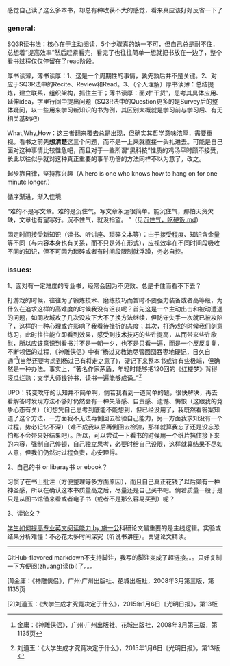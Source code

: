 感觉自己读了这么多本书，却总有种收获不大的感觉，看来真应该好好反省一下了

### general:

SQ3R读书法：核心在于主动阅读，5个步骤真的缺一不可，但自己总是耐不住，总想着“提高效率”然后赶紧看完，看完了也往往简单一想就把书放在一边了，整个看书过程仅仅停留在了read阶段。

厚书读薄，薄书读厚：1、这是一个周期性的事情，孰先孰后并不是关键。2、对应于SQ3R法中的Recite、Review和Read。3、（个人理解）厚书读薄：总结提炼，建立联系，组织架构，抓住主干；薄书读厚：面对“干货”，思考其具体应用、延伸idea，字里行间中提出问题（SQ3R法中的Question更多的是Survey后的整体疑问，以一些用来学习新知识的书为例，其区别大概就是学习前与学习后、有无相关基础吧）

What,Why,How：这三者翻来覆去总是出现，但确实其哲学意味浓厚，需要重视。看书之前先**想清楚**这三个问题，而不是一上来就直接一头扎进去。可能是自己面对这种事情比较性急吧，而且对于一些所谓“黑科技”性质的鸡汤平时颇不接受，长此以往似乎就对这种真正重要的事半功倍的方法同样不以为意了，改之。

起步靠自律，坚持靠兴趣（A hero is one who knows how to hang on for one minute longer.）

循序渐进，渐入佳境

“难的不是写文章。难的是沉住气。写文章永远很简单。能沉住气，那怕天资欠缺，文章也有望写好。沉不住气，就没指望。 ”（见[沉住气，吃硬饭.md](/study/读书/沉住气，吃硬饭.md)）

固定时间接受新知识（读书、听讲座、琐碎文本等）：由于接受程度、知识含金量等不同（与内容本身也有关系，而不只是外在形式），应视效率在不同时间段吸收不同的知识，但不可因为琐碎或者有时间段限制就浮躁，务必自控。

### issues:

1、面对有一定难度的专业书，经常会因为不见效、总是卡住而看不下去？

打游戏的时候，往往为了锻炼技术、磨练技巧而暂时不要强力装备或者高等级，为什么在追求这样的高难度的时候我没有沮丧呢？首先这是一个主动出击和被动遭遇的问题，如同攻城攻了几次没攻下大不了换方法继续，但防守失手一次就已被攻陷了，这样的一种心理或许影响了我看待挫折的态度；其次，打游戏的时候我们刻意练习，此时往往能立即看到效果，感受到技术技巧的些许提高，从而带来些许欣慰，所以应该意识到看书并不是一朝一夕，也不是只看一遍，而是一个反反复复，不断领悟的过程，《神雕侠侣》中有“杨过又教她尽管囫囵吞枣地硬记，日久自通”[^1](当然还要考虑到杨过已有将走之意了)，硬记下来整本书或许有些极端，但确然是一种办法。事实上，“著名作家茅盾，年轻时能够把120回的《红楼梦》背得滚瓜烂熟；文学大师钱钟书，读书一遍能够成诵。”[^2]

UPD：转变攻守的认知并不简单啊，倘若我看到一道简单的题，很快解决，再去看解答时发现方法不够好仍然会有一种失落感、自责感、遗憾、悔恨（这跟我的竞争心态有关）（幻想凭自己思考到底能不能想到，但已经没用了，我既然看答案知道了这个方法，一方面我不无法再倒回去检验自己能力，另一方面我求知没有一个过程，势必记忆不深）（难不成我以后再倒回去检验，那样就算我忘了还是没忘恐怕都不会带来好结果吧）。所以，可以尝试一下看书的时候用一个纸片挡住接下来的内容，强制自己停顿，自己独立思考，必要时给自己设限，这样就算结果不尽如人意，但我们仍然对过程负责，心安理得。

2、自己的书 or libaray书 or ebook？

习惯了在书上批注（方便整理等多方面原因），而且自己真正花钱了以后颇有一种神圣感，所以在确认这本书质量高之后，尽量还是自己买书吧。倘若质量一般于是只是从图书馆借来看或者电子书（或者不是那么容易买到）呢？

3、读论文？

[学生如何提高专业英文阅读能力 by 施一公](http://blog.sciencenet.cn/blog-46212-350496.html)科研论文最重要的是主线逻辑。实验或结果分析难懂：不必花太多时间深究（听说书讲座）。关键论文精读。

-----

GitHub-flavored markdown不支持脚注，我写的脚注变成了超链接。。。只好复制一下方便阅(zhuang)读(bi)了。。。

[1]金庸：《神雕侠侣》，广州·广州出版社、花城出版社，2008年3月第三版，第1135页

[2]刘道玉：《大学生成才究竟决定于什么》，2015年1月6日《光明日报》，第13版



[^1]: 金庸：《神雕侠侣》，广州·广州出版社、花城出版社，2008年3月第三版，第1135页
[^2]: 刘道玉：《大学生成才究竟决定于什么》，2015年1月6日《光明日报》，第13版

